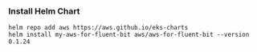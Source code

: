 ### Install Helm Chart
```
helm repo add aws https://aws.github.io/eks-charts
helm install my-aws-for-fluent-bit aws/aws-for-fluent-bit --version 0.1.24
```
